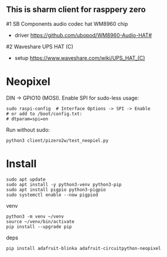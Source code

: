 This is sharm client for rasppery zero
---

#1 SB Components audio codec hat WM8960 chip
- driver https://github.com/ubopod/WM8960-Audio-HAT#

#2 Waveshare UPS HAT (C) 
- setup https://www.waveshare.com/wiki/UPS_HAT_(C)

# Neopixel
DIN -> GPIO10 (MOSI). Enable SPI for sudo-less usage:
```
sudo raspi-config  # Interface Options -> SPI -> Enable
# or add to /boot/config.txt:
# dtparam=spi=on
```
Run without sudo:
```
python3 client/pizero2w/test_neopiel.py
```


# Install
```
sudo apt update
sudo apt install -y python3-venv python3-pip
sudo apt install pigpio python3-pigpio
sudo systemctl enable --now pigpiod

```

venv
```
python3 -m venv ~/venv
source ~/venv/bin/activate
pip install --upgrade pip
```

deps
```
pip install adafruit-blinka adafruit-circuitpython-neopixel
```